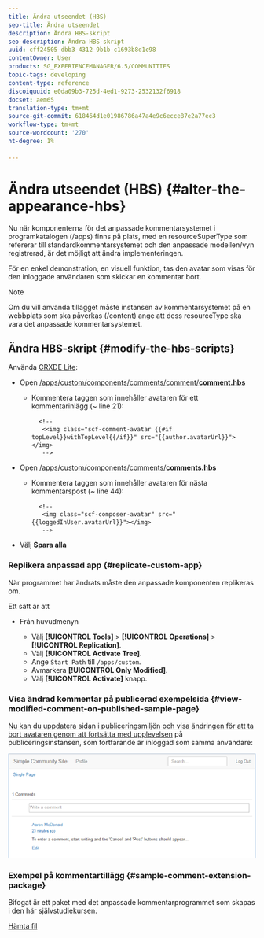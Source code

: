 ```yaml
---
title: Ändra utseendet (HBS)
seo-title: Ändra utseendet
description: Ändra HBS-skript
seo-description: Ändra HBS-skript
uuid: cff24505-dbb3-4312-9b1b-c1693b8d1c98
contentOwner: User
products: SG_EXPERIENCEMANAGER/6.5/COMMUNITIES
topic-tags: developing
content-type: reference
discoiquuid: e0da09b3-725d-4ed1-9273-2532132f6918
docset: aem65
translation-type: tm+mt
source-git-commit: 618464d1e01986786a47a4e9c6ecce87e2a77ec3
workflow-type: tm+mt
source-wordcount: '270'
ht-degree: 1%

---
```



# Ändra utseendet (HBS) {#alter-the-appearance-hbs}

Nu när komponenterna för det anpassade kommentarsystemet i programkatalogen (/apps) finns på plats, med en resourceSuperType som refererar till standardkommentarsystemet och den anpassade modellen/vyn registrerad, är det möjligt att ändra implementeringen.

För en enkel demonstration, en visuell funktion, tas den avatar som visas för den inloggade användaren som skickar en kommentar bort.

>[!NOTE]
>
>Om du vill använda tillägget måste instansen av kommentarsystemet på en webbplats som ska påverkas (/content) ange att dess resourceType ska vara det anpassade kommentarsystemet.


## Ändra HBS-skript {#modify-the-hbs-scripts}

Använda [CRXDE Lite](/help/sites-developing/developing-with-crxde-lite.md):

* Open [/apps/custom/components/comments/comment/**comment.hbs**](https://localhost:4502/crx/de/index.jsp#/apps/custom/components/comments/comment/comment.hbs)

   * Kommentera taggen som innehåller avataren för ett kommentarinlägg (~ line 21):

      ```
        <!--
         <<img class="scf-comment-avatar {{#if topLevel}}withTopLevel{{/if}}" src="{{author.avatarUrl}}"></img>
         -->
      ```

* Open [/apps/custom/components/comments/**comments.hbs**](https://localhost:4502/crx/de/index.jsp#/apps/custom/components/comments/comments.hbs)

   * Kommentera taggen som innehåller avataren för nästa kommentarspost (~ line 44):

      ```
        <!--
         <img class="scf-composer-avatar" src="{{loggedInUser.avatarUrl}}"></img>
         -->
      ```

* Välj **Spara alla**

### Replikera anpassad app {#replicate-custom-app}

När programmet har ändrats måste den anpassade komponenten replikeras om.

Ett sätt är att

* Från huvudmenyn

   * Välj **[!UICONTROL Tools]** > **[!UICONTROL Operations]** > **[!UICONTROL Replication]**.
   * Välj **[!UICONTROL Activate Tree]**.
   * Ange `Start Path` till `/apps/custom`.
   * Avmarkera **[!UICONTROL Only Modified]**.
   * Välj **[!UICONTROL Activate]** knapp.

### Visa ändrad kommentar på publicerad exempelsida {#view-modified-comment-on-published-sample-page}

[Nu kan du uppdatera sidan i publiceringsmiljön och visa ändringen för att ta bort avataren genom att fortsätta med upplevelsen](/help/communities/extend-sample-page.md#publish-sample-page) på publiceringsinstansen, som fortfarande är inloggad som samma användare:

![chlimage_1-81](assets/chlimage_1-81.png)

### Exempel på kommentartillägg {#sample-comment-extension-package}

Bifogat är ett paket med det anpassade kommentarprogrammet som skapas i den här självstudiekursen.

[Hämta fil](assets/sample-comment-extension-6-1-fp3.zip)
